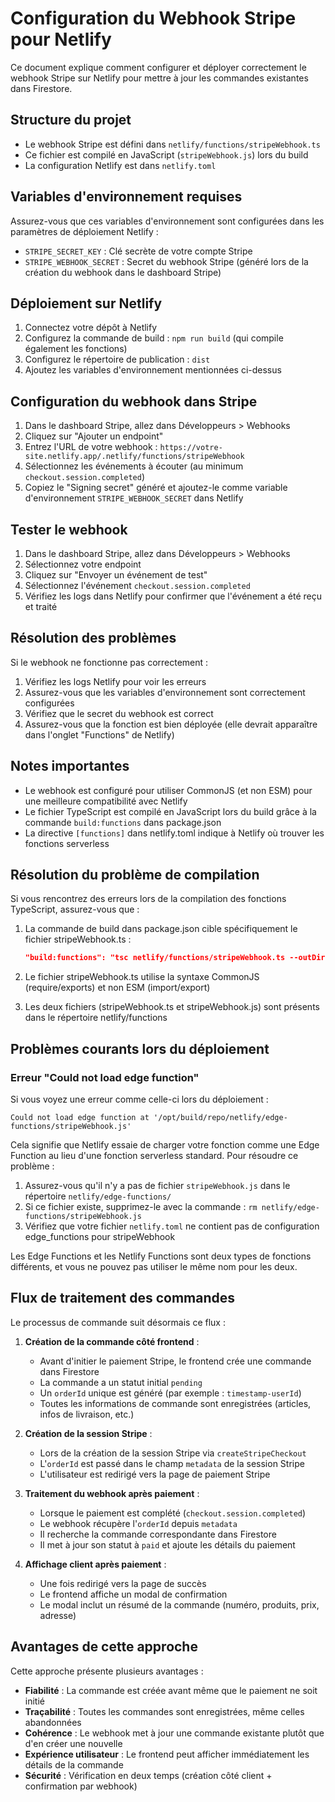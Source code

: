 # Configuration du Webhook Stripe pour Netlify

Ce document explique comment configurer et déployer correctement le webhook Stripe sur Netlify pour mettre à jour les commandes existantes dans Firestore.

## Structure du projet

- Le webhook Stripe est défini dans `netlify/functions/stripeWebhook.ts`
- Ce fichier est compilé en JavaScript (`stripeWebhook.js`) lors du build
- La configuration Netlify est dans `netlify.toml`

## Variables d'environnement requises

Assurez-vous que ces variables d'environnement sont configurées dans les paramètres de déploiement Netlify :

- `STRIPE_SECRET_KEY` : Clé secrète de votre compte Stripe
- `STRIPE_WEBHOOK_SECRET` : Secret du webhook Stripe (généré lors de la création du webhook dans le dashboard Stripe)

## Déploiement sur Netlify

1. Connectez votre dépôt à Netlify
2. Configurez la commande de build : `npm run build` (qui compile également les fonctions)
3. Configurez le répertoire de publication : `dist`
4. Ajoutez les variables d'environnement mentionnées ci-dessus

## Configuration du webhook dans Stripe

1. Dans le dashboard Stripe, allez dans Développeurs > Webhooks
2. Cliquez sur "Ajouter un endpoint"
3. Entrez l'URL de votre webhook : `https://votre-site.netlify.app/.netlify/functions/stripeWebhook`
4. Sélectionnez les événements à écouter (au minimum `checkout.session.completed`)
5. Copiez le "Signing secret" généré et ajoutez-le comme variable d'environnement `STRIPE_WEBHOOK_SECRET` dans Netlify

## Tester le webhook

1. Dans le dashboard Stripe, allez dans Développeurs > Webhooks
2. Sélectionnez votre endpoint
3. Cliquez sur "Envoyer un événement de test"
4. Sélectionnez l'événement `checkout.session.completed`
5. Vérifiez les logs dans Netlify pour confirmer que l'événement a été reçu et traité

## Résolution des problèmes

Si le webhook ne fonctionne pas correctement :

1. Vérifiez les logs Netlify pour voir les erreurs
2. Assurez-vous que les variables d'environnement sont correctement configurées
3. Vérifiez que le secret du webhook est correct
4. Assurez-vous que la fonction est bien déployée (elle devrait apparaître dans l'onglet "Functions" de Netlify)

## Notes importantes

- Le webhook est configuré pour utiliser CommonJS (et non ESM) pour une meilleure compatibilité avec Netlify
- Le fichier TypeScript est compilé en JavaScript lors du build grâce à la commande `build:functions` dans package.json
- La directive `[functions]` dans netlify.toml indique à Netlify où trouver les fonctions serverless

## Résolution du problème de compilation

Si vous rencontrez des erreurs lors de la compilation des fonctions TypeScript, assurez-vous que :

1. La commande de build dans package.json cible spécifiquement le fichier stripeWebhook.ts :
   ```json
   "build:functions": "tsc netlify/functions/stripeWebhook.ts --outDir netlify/functions --module commonjs --target es2017 --esModuleInterop --skipLibCheck"
   ```

2. Le fichier stripeWebhook.ts utilise la syntaxe CommonJS (require/exports) et non ESM (import/export)

3. Les deux fichiers (stripeWebhook.ts et stripeWebhook.js) sont présents dans le répertoire netlify/functions

## Problèmes courants lors du déploiement

### Erreur "Could not load edge function"

Si vous voyez une erreur comme celle-ci lors du déploiement :
```
Could not load edge function at '/opt/build/repo/netlify/edge-functions/stripeWebhook.js'
```

Cela signifie que Netlify essaie de charger votre fonction comme une Edge Function au lieu d'une fonction serverless standard. Pour résoudre ce problème :

1. Assurez-vous qu'il n'y a pas de fichier `stripeWebhook.js` dans le répertoire `netlify/edge-functions/`
2. Si ce fichier existe, supprimez-le avec la commande : `rm netlify/edge-functions/stripeWebhook.js`
3. Vérifiez que votre fichier `netlify.toml` ne contient pas de configuration edge_functions pour stripeWebhook

Les Edge Functions et les Netlify Functions sont deux types de fonctions différents, et vous ne pouvez pas utiliser le même nom pour les deux.

## Flux de traitement des commandes

Le processus de commande suit désormais ce flux :

1. **Création de la commande côté frontend** :
   - Avant d'initier le paiement Stripe, le frontend crée une commande dans Firestore
   - La commande a un statut initial `pending`
   - Un `orderId` unique est généré (par exemple : `timestamp-userId`)
   - Toutes les informations de commande sont enregistrées (articles, infos de livraison, etc.)

2. **Création de la session Stripe** :
   - Lors de la création de la session Stripe via `createStripeCheckout`
   - L'`orderId` est passé dans le champ `metadata` de la session Stripe
   - L'utilisateur est redirigé vers la page de paiement Stripe

3. **Traitement du webhook après paiement** :
   - Lorsque le paiement est complété (`checkout.session.completed`)
   - Le webhook récupère l'`orderId` depuis `metadata`
   - Il recherche la commande correspondante dans Firestore
   - Il met à jour son statut à `paid` et ajoute les détails du paiement

4. **Affichage client après paiement** :
   - Une fois redirigé vers la page de succès
   - Le frontend affiche un modal de confirmation
   - Le modal inclut un résumé de la commande (numéro, produits, prix, adresse)

## Avantages de cette approche

Cette approche présente plusieurs avantages :

- **Fiabilité** : La commande est créée avant même que le paiement ne soit initié
- **Traçabilité** : Toutes les commandes sont enregistrées, même celles abandonnées
- **Cohérence** : Le webhook met à jour une commande existante plutôt que d'en créer une nouvelle
- **Expérience utilisateur** : Le frontend peut afficher immédiatement les détails de la commande
- **Sécurité** : Vérification en deux temps (création côté client + confirmation par webhook)
